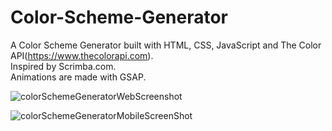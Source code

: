 # Color-Scheme-Generator

A Color Scheme Generator built with HTML, CSS, JavaScript and The Color API(https://www.thecolorapi.com). 
<br>Inspired by Scrimba.com.
<br>Animations are made with GSAP.


![colorSchemeGeneratorWebScreenshot](https://user-images.githubusercontent.com/48926984/202877663-f46da6ac-12e1-462e-8189-ccf067fc5c84.png)

![colorSchemeGeneratorMobileScreenShot](https://user-images.githubusercontent.com/48926984/202877680-80ed408d-f648-401f-8384-f3b5be470089.png)

